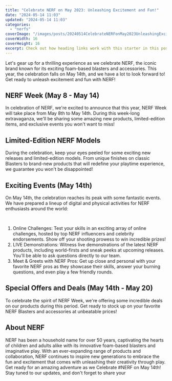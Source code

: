 ```yaml
---
title: "Celebrate NERF on May 2023: Unleashing Excitement and Fun!"
date: "2024-05-14 11:03"
updated: "2024-05-14 11:03"
categories:
  - "nerfs"
coverImage: "/images/posts/20240514CelebrateNERFonMay2023UnleashingExcitementandFun_1.jpg"
coverWidth: 16
coverHeight: 16
excerpt: Check out how heading links work with this starter in this post.
---
```


<script>
  import { base } from '$app/paths';
</script>

Let's gear up for a thrilling experience as we celebrate NERF, the iconic brand known for its exciting foam-based blasters and accessories. This year, the celebration falls on May 14th, and we have a lot to look forward to! Get ready to unleash excitement and fun with NERF!
## NERF Week (May 8 - May 14)
In celebration of NERF, we're excited to announce that this year, NERF Week will take place from May 8th to May 14th. During this week-long extravaganza, we'll be sharing some amazing new products, limited-edition items, and exclusive events you won't want to miss!
## Limited-Edition NERF Models
During the celebration, keep your eyes peeled for some exciting new releases and limited-edition models. From unique finishes on classic Blasters to brand-new products that will redefine your playtime experience, we guarantee you won't be disappointed!
## Exciting Events (May 14th)
On May 14th, the celebration reaches its peak with some fantastic events. We have prepared a lineup of digital and physical activities for NERF enthusiasts around the world:

<img class="inline object-contain w-full my-4" src="{base}/images/posts/20240514CelebrateNERFonMay2023UnleashingExcitementandFun_2.jpg" alt="" style="aspect-ratio: 16 / 16;" width="16" height="16">

1. Online Challenges: Test your skills in an exciting array of online challenges, hosted by top NERF influencers and celebrity endorsements. Show off your shooting prowess to win incredible prizes! 
2. LIVE Demonstrations: Witness live demonstrations of the latest NERF products, including world-firsts and sneak peeks at upcoming releases. You'll be able to ask questions directly to our team.
3. Meet & Greets with NERF Pros: Get up close and personal with your favorite NERF pros as they showcase their skills, answer your burning questions, and even play a few friendly rounds.
## Special Offers and Deals (May 14th - May 20)
To celebrate the spirit of NERF Week, we're offering some incredible deals on our products during this period. Get ready to stock up on your favorite NERF Blasters and accessories at unbeatable prices!
## About NERF
NERF has been a household name for over 50 years, captivating the hearts of children and adults alike with its innovative foam-based blasters and imaginative play. With an ever-expanding range of products and collaboration, NERF continues to inspire new generations to embrace the fun and excitement that comes with unleashing their creativity through play.
Get ready for an amazing adventure as we Celebrate \#NERF on May 14th! Stay tuned to our updates, and don't forget to share your